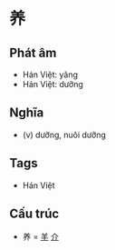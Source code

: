 # 养

## Phát âm
* Hán Việt: yǎng
* Hán Việt: dưỡng

## Nghĩa
* (v) dưỡng, nuôi dưỡng

## Tags
* Hán Việt

## Cấu trúc
* 养 = [羊](羊.md) [介](介.md)

<script>window.HANZI_FIELD='养';</script>